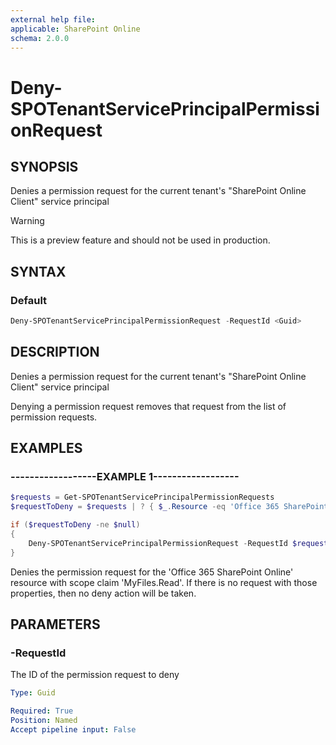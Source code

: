 ```yaml
---
external help file:
applicable: SharePoint Online
schema: 2.0.0
---
```


# Deny-SPOTenantServicePrincipalPermissionRequest

## SYNOPSIS
Denies a permission request for the current tenant's "SharePoint Online Client" service principal

> [!WARNING]
> This is a preview feature and should not be used in production.

## SYNTAX

### Default
```powershell
Deny-SPOTenantServicePrincipalPermissionRequest -RequestId <Guid>
```

## DESCRIPTION
Denies a permission request for the current tenant's "SharePoint Online Client" service principal

Denying a permission request removes that request from the list of permission requests.

## EXAMPLES

### ------------------EXAMPLE 1------------------
```powershell
$requests = Get-SPOTenantServicePrincipalPermissionRequests
$requestToDeny = $requests | ? { $_.Resource -eq 'Office 365 SharePoint Online' -and $_.Scope -eq 'MyFiles.Read' } | Select-Object -First 1

if ($requestToDeny -ne $null)
{
    Deny-SPOTenantServicePrincipalPermissionRequest -RequestId $requestToDeny.Id
}
```

Denies the permission request for the 'Office 365 SharePoint Online' resource with scope claim 'MyFiles.Read'.
If there is no request with those properties, then no deny action will be taken.

## PARAMETERS

### -RequestId
The ID of the permission request to deny

```yaml
Type: Guid

Required: True
Position: Named
Accept pipeline input: False
```

